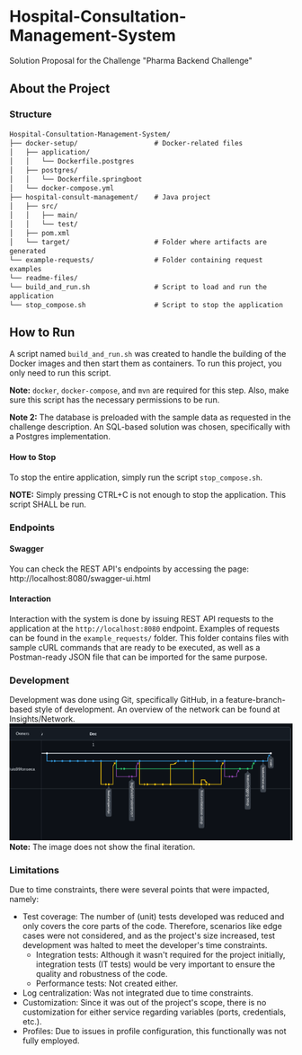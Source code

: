 # Hospital-Consultation-Management-System
Solution Proposal for the Challenge "Pharma Backend Challenge"

## About the Project
### Structure
```agsl
Hospital-Consultation-Management-System/
├── docker-setup/                   # Docker-related files
│   ├── application/
│   │   └── Dockerfile.postgres
│   ├── postgres/
│   │   └── Dockerfile.springboot
│   └── docker-compose.yml
├── hospital-consult-management/    # Java project
│   ├── src/
│   │   ├── main/
│   │   └── test/
│   ├── pom.xml
│   └── target/                     # Folder where artifacts are generated
└── example-requests/               # Folder containing request examples
└── readme-files/
└── build_and_run.sh                # Script to load and run the application
└── stop_compose.sh                 # Script to stop the application
```

## How to Run
A script named `build_and_run.sh` was created to handle the building of the Docker images and then start them as containers. To run this project, you only need to run this script.

**Note:** `docker`, `docker-compose`, and `mvn` are required for this step. Also, make sure this script has the necessary permissions to be run.

**Note 2:** The database is preloaded with the sample data as requested in the challenge description. An SQL-based solution was chosen, specifically with a Postgres implementation.

#### How to Stop
To stop the entire application, simply run the script `stop_compose.sh`.

**NOTE:** Simply pressing CTRL+C is not enough to stop the application. This script SHALL be run.

### Endpoints
#### Swagger
You can check the REST API's endpoints by accessing the page: http://localhost:8080/swagger-ui.html

#### Interaction
Interaction with the system is done by issuing REST API requests to the application at the `http://localhost:8080` endpoint. Examples of requests can be found in the `example_requests/` folder. This folder contains files with sample cURL commands that are ready to be executed, as well as a Postman-ready JSON file that can be imported for the same purpose.


### Development
Development was done using Git, specifically GitHub, in a feature-branch-based style of development. An overview of the network can be found at Insights/Network.
![img.png](readme-files/img.png)
**Note:** The image does not show the final iteration.

### Limitations
Due to time constraints, there were several points that were impacted, namely:
- Test coverage: The number of (unit) tests developed was reduced and only covers the core parts of the code. Therefore, scenarios like edge cases were not considered, and as the project's size increased, test development was halted to meet the developer's time constraints.
  - Integration tests: Although it wasn't required for the project initially, integration tests (IT tests) would be very important to ensure the quality and robustness of the code.
  - Performance tests: Not created either.
- Log centralization: Was not integrated due to time constraints.
- Customization: Since it was out of the project's scope, there is no customization for either service regarding variables (ports, credentials, etc.).
- Profiles: Due to issues in profile configuration, this functionally was not fully employed.
